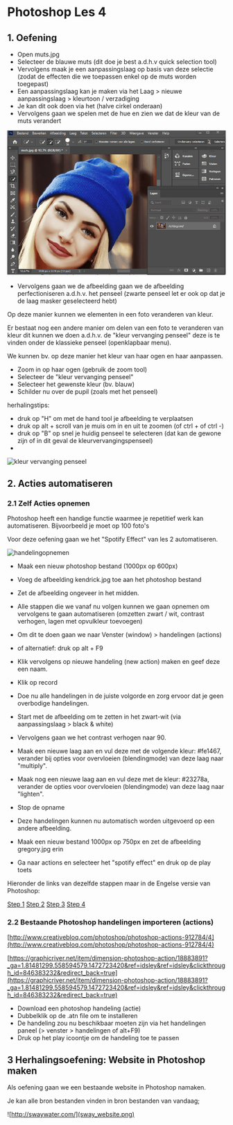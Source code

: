 # Photoshop Les 4

## 1. Oefening

- Open muts.jpg
- Selecteer de blauwe muts (dit doe je best a.d.h.v quick selection tool)
- Vervolgens maak je een aanpassingslaag op basis van deze selectie (zodat de effecten die we toepassen enkel op de muts worden toegepast)
- Een aanpassingslaag kan je maken via het Laag > nieuwe aanpassingslaag > kleurtoon / verzadiging
- Je kan dit ook doen via het (halve cirkel onderaan)
- Vervolgens gaan we spelen met de hue en zien we dat de kleur van de muts verandert

![kleurtoon / verzadiging](huesaturation.gif)

- Vervolgens gaan we de afbeelding gaan we de afbeelding perfectioniseren a.d.h.v. het penseel (zwarte penseel let er ook op dat je de laag masker geselecteerd hebt)

Op deze manier kunnen we elementen in een foto veranderen van kleur.

Er bestaat nog een andere manier om delen van een foto te veranderen van kleur dit kunnen we doen a.d.h.v. de "kleur vervanging penseel" deze is te vinden onder de klassieke penseel (openklapbaar menu).

We kunnen bv. op deze manier het kleur van haar ogen en haar aanpassen.

- Zoom in op haar ogen (gebruik de zoom tool)
- Selecteer de "kleur vervanging penseel"
- Selecteer het gewenste kleur (bv. blauw)
- Schilder nu over de pupil (zoals met het penseel)

herhalingstips:
- druk op "H" om met de hand tool je afbeelding te verplaatsen
- druk op alt + scroll van je muis om in en uit te zoomen (of ctrl + of ctrl -)
- druk op "B" op snel je huidig penseel te selecteren (dat kan de gewone zijn of in dit geval de kleurvervangingspenseel)
- 
![kleur vervanging penseel](kleurvervanging.gif)

## 2. Acties automatiseren

### 2.1 Zelf Acties opnemen

Photoshop heeft een handige functie waarmee je repetitief werk kan automatiseren. Bijvoorbeeld je moet op 100 foto's

Voor deze oefening gaan we het "Spotify Effect" van les 2 automatiseren.

![handelingopnemen](handelingopnemen.gif)

- Maak een nieuw photoshop bestand (1000px op 600px)
- Voeg de afbeelding kendrick.jpg toe aan het photoshop bestand
- Zet de afbeelding ongeveer in het midden.
- Alle stappen die we vanaf nu volgen kunnen we gaan opnemen om vervolgens te gaan automatiseren (omzetten zwart / wit, contrast verhogen, lagen met opvulkleur toevoegen)
- Om dit te doen gaan we naar Venster (window) > handelingen (actions)
- of alternatief: druk op alt + F9
- Klik vervolgens op nieuwe handeling (new action) maken en geef deze een naam.
- Klik op record


- Doe nu alle handelingen in de juiste volgorde en zorg ervoor dat je geen overbodige handelingen.
- Start met de afbeelding om te zetten in het zwart-wit (via aanpassingslaag > black & white)
- Vervolgens gaan we het contrast verhogen naar 90.


- Maak een nieuwe laag aan en vul deze met de volgende kleur: #fe1467, verander bij opties voor overvloeien (blendingmode) van deze laag naar "multiply".
- Maak nog een nieuwe laag aan en vul deze met de kleur: #23278a, verander de opties voor overvloeien (blendingmode) van deze laag naar "lighten".
- Stop de opname

- Deze handelingen kunnen nu automatisch worden uitgevoerd op een andere afbeelding.
- Maak een nieuw bestand 1000px op 750px en zet de afbeelding gregory.jpg erin
- Ga naar actions en selecteer het "spotify effect" en druk op de play toets

Hieronder de links van dezelfde stappen maar in de Engelse versie van Photoshop:

[Step 1](https://cl.ly/2Z1H0F0b3l3q/Screen%20Recording%202016-12-04%20at%2009.03%20PM.gif)
[Step 2](https://cl.ly/2X2B1B3X2N3g/Screen%20Recording%202016-12-04%20at%2009.16%20PM.gif)
[Step 3](https://cl.ly/2T0J0g1J2b3r/Screen%20Recording%202016-12-04%20at%2009.21%20PM.gif)
[Step 4](https://cl.ly/3t0L2H1c151y/Screen%20Recording%202016-12-04%20at%2009.32%20PM.gif)


### 2.2 Bestaande Photoshop handelingen importeren (actions)

[http://www.creativebloq.com/photoshop/photoshop-actions-912784/4](http://www.creativebloq.com/photoshop/photoshop-actions-912784/4)

[https://graphicriver.net/item/dimension-photoshop-action/18883891?_ga=1.81481299.558594579.1472723420&ref=idsley&ref=idsley&clickthrough_id=846383232&redirect_back=true](https://graphicriver.net/item/dimension-photoshop-action/18883891?_ga=1.81481299.558594579.1472723420&ref=idsley&ref=idsley&clickthrough_id=846383232&redirect_back=true)

- Download een photoshop handeling (actie)
- Dubbelklik op de .atn file om te installeren
- De handeling zou nu beschikbaar moeten zijn via het handelingen paneel (> venster > handelingen of alt+F9)
- Druk op het play icoontje om de handeling toe te passen

## 3 Herhalingsoefening: Website in Photoshop maken

Als oefening gaan we een bestaande website in Photoshop namaken.

Je kan alle bron bestanden vinden in bron bestanden van vandaag;

![http://swaywater.com/](sway_website.png)
